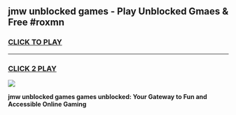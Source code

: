 
## jmw unblocked games - Play Unblocked Gmaes & Free #roxmn
<h3>
<a href="https://news.freeplayer.one?title=jmw_unblocked_games&ref=03M">CLICK TO PLAY</a></h3>
<hr>

<h3>
<a href="https://news.freeplayer.one?title=jmw_unblocked_games&ref=03M">CLICK 2 PLAY</a>
  
</h3>

<a href="https://news.freeplayer.one?title=jmw_unblocked_games&ref=03M"><img src="https://clearcache.store/games.png"></a>


**jmw unblocked games games unblocked: Your Gateway to Fun and Accessible Online Gaming**
